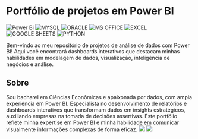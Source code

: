 # Portfólio de projetos em Power BI
![Power Bi](https://img.shields.io/badge/power_bi-F2C811?style=for-the-badge&logo=powerbi&logoColor=black)
![MYSQL](https://img.shields.io/badge/MySQL-00000F?style=for-the-badge&logo=mysql&logoColor=white)
![ORACLE](https://img.shields.io/badge/Oracle-Database-brightgreen?style=for-the-badge&logo=oracle)
![MS OFFICE](https://img.shields.io/badge/Microsoft_Office-D83B01?style=for-the-badge&logo=microsoft-office&logoColor=white)
![EXCEL](https://img.shields.io/badge/Microsoft_Excel-217346?style=for-the-badge&logo=microsoft-excel&logoColor=white)
![GOOGLE SHEETS](https://img.shields.io/badge/Google%20Sheets-34A853?style=for-the-badge&logo=google-sheets&logoColor=white)
![PYTHON](https://img.shields.io/badge/python-3670A0?style=for-the-badge&logo=python&logoColor=ffdd54)


Bem-vindo ao meu repositório de projetos de análise de dados com Power BI! Aqui você encontrará dashboards interativos que destacam minhas habilidades em modelagem de dados, visualização, inteligência de negócios e análise.

## Sobre
Sou bacharel em Ciências Econômicas e apaixonada por dados, com ampla experiência em Power BI. Especialista no desenvolvimento de relatórios e dashboards interativos que transformam dados em insights estratégicos, auxiliando empresas na tomada de decisões assertivas. Este portfólio reflete minha expertise em Power BI e minha habilidade em comunicar visualmente informações complexas de forma eficaz. 
<a href = "mailto:thayanneramires@gmail.com"><img src="https://img.shields.io/badge/Gmail-D14836?style=for-the-badge&logo=gmail&logoColor=white" target="_blank"></a>
<a href="https://www.linkedin.com/in/thayanneramires/" target="_blank"><img src="https://img.shields.io/badge/-LinkedIn-%230077B5?style=for-the-badge&logo=linkedin&logoColor=white" target="_blank"></a> 
